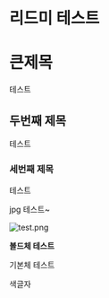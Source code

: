 # 리드미 테스트

# 큰제목

테스트

## 두번째 제목

테스트

### 세번째 제목

테스트

jpg 테스트~

![test.png](%E1%84%85%E1%85%B5%E1%84%83%E1%85%B3%E1%84%86%E1%85%B5%20%E1%84%90%E1%85%A6%E1%84%89%E1%85%B3%E1%84%90%E1%85%B3%204ffb5caf9c504fd385ac5472f8c9c897/test.png)

**볼드체 테스트**

기본체 테스트

색글자